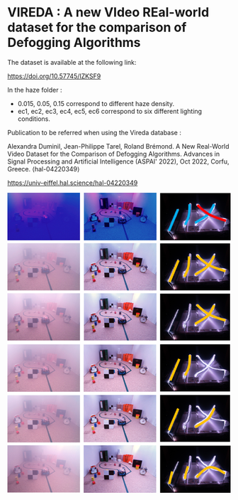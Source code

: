 # VIREDA : A new VIdeo REal-world dataset for the comparison of  Defogging Algorithms 

The dataset is available at the following link:

https://doi.org/10.57745/IZKSF9

In the haze folder : 
* 0.015, 0.05, 0.15 correspond to different haze density.
* ec1, ec2, ec3, ec4, ec5, ec6 correspond to six different lighting conditions.


Publication to be referred when using the Vireda database :

Alexandra Duminil, Jean-Philippe Tarel, Roland Brémond. A New Real-World Video Dataset for the Comparison of Defogging Algorithms. 
Advances in Signal Processing and Artificial Intelligence (ASPAI' 2022), Oct 2022, Corfu, Greece. ⟨hal-04220349⟩

https://univ-eiffel.hal.science/hal-04220349

![Caption](img/eclairages.png "Several lighting conditions")

